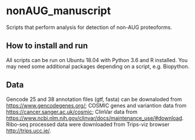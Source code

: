 # nonAUG_manuscript
Scripts that perform analysis for detection of non-AUG proteoforms.

## How to install and run 
All scripts can be run on Ubuntu 18.04 with Python 3.6 and R installed. You may need some additional packages depending on a script, e.g. Biopython. 

## Data 
Gencode 25 and 38 annotation files (gtf, fasta) can be downaloded from https://www.gencodegenes.org/; 
COSMIC genes and variantion data from https://cancer.sanger.ac.uk/cosmic; ClinVar data from https://www.ncbi.nlm.nih.gov/clinvar/docs/maintenance_use/#download. 
Ribo-seq processed data were downloaded from Trips-viz browser http://trips.ucc.ie/. 


